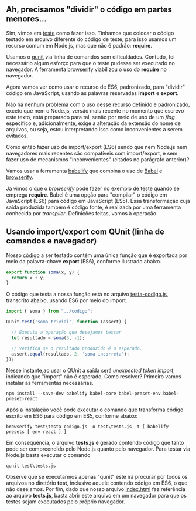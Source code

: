 ## Ah, precisamos "dividir" o código em partes menores...

Sim, vimos em [teste](../inicio/teste) como fazer isso. Tínhamos que colocar
o código testado em arquivo
diferente do código de teste, para isso usamos um recurso comum em
Node.js, mas que não é padrão: **require**. 

Usamos o [qunit](https://qunitjs.com/) via linha de comandos sem dificuldades. 
Contudo, foi necessário algum esforço para que o teste pudesse ser executado no
navegador. A ferramenta [browserify](http://browserify.org/) viabilizou o uso 
do **require** no navegador. 

Agora vamos ver como usar o recurso de ES6, padronizado, para "dividir" 
código em JavaScript, usando as palavras reservadas **import** e **export**.

Não há nenhum problema com o uso desse recurso definido e padronizado, exceto 
que nem o Node.js, versão mais recente no momento que escrevo este texto, 
está preparado para tal, senão por meio de uso de um _flag_ específico e,
adicionalmente, exige a alteração da extensão do nome de arquivos, 
ou seja, estou interpretando isso como inconvenientes a serem evitados.

Como então fazer uso de import/export (ES6) sendo que nem Node.js nem
navegadores mais recentes são compatíveis com import/export, e sem fazer uso 
de mecanismos "inconvenientes" (citados no parágrafo anterior)?

Vamos usar a ferramenta [babelify](https://github.com/babel/babelify)
que combina o uso de [Babel](https://babeljs.io/) e 
[browserify](http://browserify.org). 

Já vimos o que o _browserify_ pode fazer no exemplo de [teste](../inicio/teste) 
quando se emprega **require**. Babel é uma opção
para "compilar" o código em JavaScript (ES6) para código em JavaScript (ES5). 
Essa transformação cuja saída produzida também é código fonte, 
é realizada por uma ferramenta conhecida por _transpiler_. Definições feitas,
vamos à operação. 

## Usando import/export com QUnit (linha de comandos e navegador)

Nosso [código](codigo.js) a ser testado contém uma única função que é
exportada por meio da palavra-chave **export** (ES6), conforme ilustrado abaixo.

```javascript
export function soma(x, y) {
  return x + y;
}
```
O código que testa a nossa função está no arquivo 
[testa-codigo.js](test/testa-codigo.js), transcrito abaixo, usando ES6 por 
meio do import.

```javascript
import { soma } from "../codigo";

QUnit.test('soma trivial', function (assert) {

  // Executa a operação que desejamos testar
  let resultado = soma(3, -1);

  // Verifica se o resultado produzido é o esperado.
  assert.equal(resultado, 2, 'soma incorreta');
});
```

Nesse instante,ao usar o QUnit
a saída será _unexpected token import_, indicando que "import" não
é esperado. Como resolver? Primeiro vamos instalar as ferramentas necessárias.

```
npm install --save-dev babelify babel-core babel-preset-env babel-preset-react
```

Após a instalação você pode executar o comando que transforma código
escrito em ES6 para código em ES5, conforme abaixo:

```
browserify test\testa-codigo.js -o test\tests.js -t [ babelify --presets [ env react ] ]
```
Em consequência, o arquivo **tests.js** é gerado contendo código que 
tanto pode ser compreendido pelo Node.js quanto pelo navegador. Para 
testar via Node.js basta executar o comando 

```
qunit test\tests.js
```

Observe que se executarmos apenas "qunit" este irá procurar por todos os 
arquivos no diretório **test**, inclusive aquele contendo código em ES6,
o que não desejamos. Por fim, dado que nosso arquivo [index.html](test/index.html) faz referência ao arquivo **tests.js**, basta abrir este
arquivo em um navegador para que os testes sejam executados pelo 
próprio navegador. 
